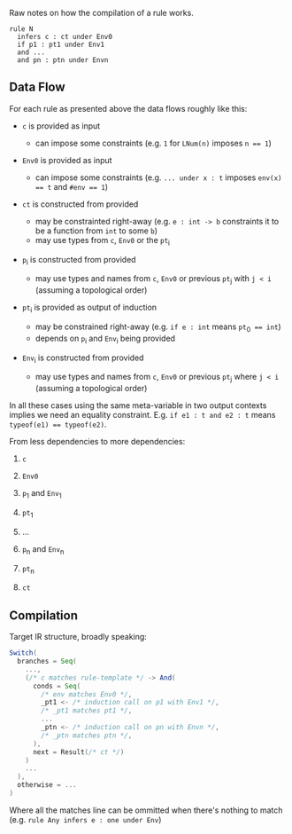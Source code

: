 Raw notes on how the compilation of a rule works.

    rule N 
      infers c : ct under Env0
      if p1 : pt1 under Env1
      and ...
      and pn : ptn under Envn

## Data Flow

For each rule as presented above the data flows roughly like this:

- `c` is provided as input
  - can impose some constraints (e.g. `1` for `LNum(n)` imposes `n == 1`)

- `Env0` is provided as input
  - can impose some constraints (e.g. `... under x : t` imposes `env(x) == t` and `#env == 1`)

- `ct` is constructed from provided
  - may be constrainted right-away (e.g. `e : int -> b` constraints it to be a function from `int` to some `b`)
  - may use types from `c`, `Env0` or the `pt`<sub>i</sub>

- `p`<sub>i</sub> is constructed from provided
  - may use types and names from `c`, `Env0` or previous `pt`<sub>j</sub> with `j < i` (assuming a topological order)

- `pt`<sub>i</sub> is provided as output of induction
  - may be constrained right-away (e.g. `if e : int` means `pt`<sub>0</sub>` == int`)
  - depends on `p`<sub>i</sub> and `Env`<sub>i</sub> being provided

- `Env`<sub>i</sub> is constructed from provided
  - may use types and names from `c`, `Env0` or previous `pt`<sub>j</sub> where `j < i` (assuming a topological order)

In all these cases using the same meta-variable in two output contexts implies we need an equality constraint. E.g. `if e1 : t and e2 : t` means `typeof(e1) == typeof(e2)`.

From less dependencies to more dependencies:

1. `c`

2. `Env0`

3. `p`<sub>1</sub> and `Env`<sub>1</sub>

4. `pt`<sub>1</sub>

5. ...

6. `p`<sub>n</sub> and `Env`<sub>n</sub>

7. `pt`<sub>n</sub>

8. `ct`

## Compilation

Target IR structure, broadly speaking:

```scala
Switch(
  branches = Seq(
    ...,
    (/* c matches rule-template */ -> And(
      conds = Seq(
        /* env matches Env0 */,
        _pt1 <- /* induction call on p1 with Env1 */,
        /* _pt1 matches pt1 */,
        ...
        _ptn <- /* induction call on pn with Envn */,
        /* _ptn matches ptn */,
      ),
      next = Result(/* ct */)
    )
    ...
  ),
  otherwise = ...
)
```

Where all the matches line can be ommitted when there's nothing to match (e.g. `rule Any infers e : one under Env`)